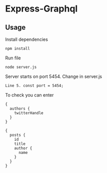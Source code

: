 # Express-Graphql

## Usage

Install dependencies

```
npm install
```

Run file

```
node server.js
```

Server starts on port 5454.
Change in server.js

```
Line 5. const port = 5454;
```

To check you can enter

```
{
  authors {
    twitterHandle
  }
}
```

```
{
  posts {
    id
    title
    author {
      name
    }
  }
}

```
